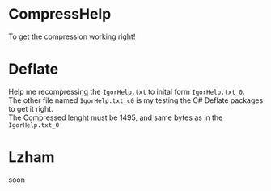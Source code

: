 # CompressHelp
To get the compression working right!

# Deflate
Help me recompressing the `IgorHelp.txt` to inital form `IgorHelp.txt_0`.\
The other file named `IgorHelp.txt_c0` is my testing the C# Deflate packages to get it right.\
The Compressed lenght must be 1495, and same bytes as in the `IgorHelp.txt_0`

# Lzham
soon
